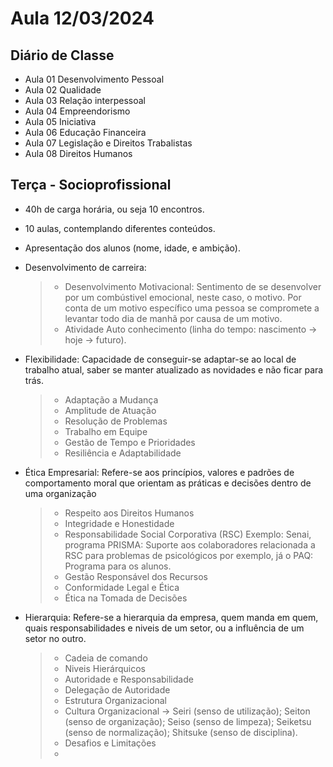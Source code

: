 # Aula 12/03/2024

## Diário de Classe

- Aula 01 Desenvolvimento Pessoal
- Aula 02 Qualidade
- Aula 03 Relação interpessoal
- Aula 04 Empreendorismo
- Aula 05 Iniciativa
- Aula 06 Educação Financeira
- Aula 07 Legislação e Direitos Trabalistas
- Aula 08 Direitos Humanos

## Terça - Socioprofissional

- 40h de carga horária, ou seja 10 encontros.
- 10 aulas, contemplando diferentes conteúdos.
- Apresentação dos alunos (nome, idade, e ambição).
- Desenvolvimento de carreira:
    > - Desenvolvimento Motivacional: Sentimento de se desenvolver por um combústivel emocional, neste caso, o motivo. Por conta de um motivo específico uma pessoa se compromete a levantar todo dia de manhã por causa de um motivo. 
    > - Atividade Auto conhecimento (linha do tempo: nascimento -> hoje -> futuro).
- Flexibilidade: Capacidade de conseguir-se adaptar-se ao local de trabalho atual, saber se manter atualizado as novidades e não ficar para trás.
    > - Adaptação a Mudança
    > - Amplitude de Atuação
    > - Resolução de Problemas
    > - Trabalho em Equipe
    > - Gestão de Tempo e Prioridades
    > - Resiliência e Adaptabilidade

- Ética Empresarial: Refere-se aos princípios, valores e padrões de comportamento moral que orientam as práticas e decisões dentro de uma organização
    > - Respeito aos Direitos Humanos
    > - Integridade e Honestidade
    > - Responsabilidade Social Corporativa (RSC) Exemplo:  Senai, programa PRISMA: Suporte aos colaboradores relacionada a RSC para problemas de psicológicos por exemplo, já o PAQ: Programa para os alunos.
    > - Gestão Responsável dos Recursos
    > - Conformidade Legal e Ética
    > - Ética na Tomada de Decisões
- Hierarquia: Refere-se a hierarquia da empresa, quem manda em quem, quais responsabilidades e niveis de um setor, ou a influência de um setor no outro.
    > - Cadeia de comando
    > - Niveis Hierárquicos
    > - Autoridade e Responsabilidade
    > - Delegação de Autoridade
    > - Estrutura Organizacional
    > - Cultura Organizacional -> Seiri (senso de utilização); Seiton (senso de organização); Seiso (senso de limpeza); Seiketsu (senso de normalização); Shitsuke (senso de disciplina).
    > - Desafios e Limitações
    > - 

